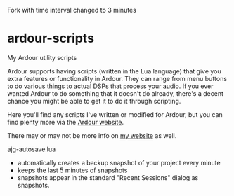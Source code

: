 Fork with time interval changed to 3 minutes


# ardour-scripts
My Ardour utility scripts

Ardour supports having scripts (written in the Lua language) that give you
extra features or functionality in Ardour. They can range from menu buttons
to do various things to actual DSPs that process your audio. If you ever
wanted Ardour to do something that it doesn't do already, there's a decent
chance you might be able to get it to do it through scripting.

Here you'll find any scripts I've written or modified for Ardour, but you
can find plenty more via the [Ardour website](https://ardour.org/).

There may or may not be more info on [my website](https://ajg.net.au/) as well.

ajg-autosave.lua
 - automatically creates a backup snapshot of your project every minute
 - keeps the last 5 minutes of snapshots
 - snapshots appear in the standard "Recent Sessions" dialog as snapshots.

